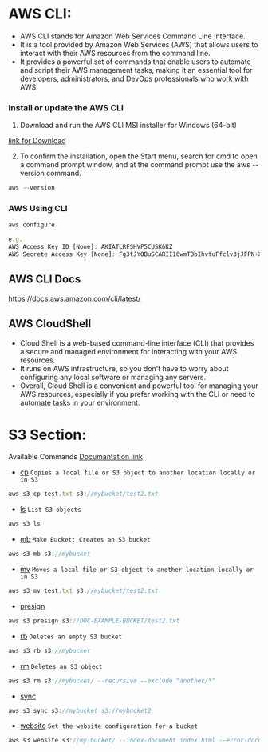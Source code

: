 # AWS CLI:
* AWS CLI stands for Amazon Web Services Command Line Interface. 
* It is a tool provided by Amazon Web Services (AWS) that allows users to interact with their AWS resources from the command line.
* It provides a powerful set of commands that enable users to automate and script their AWS management tasks, making it an essential tool for developers, administrators, and DevOps professionals who work with AWS.

### Install or update the AWS CLI

1. Download and run the AWS CLI MSI installer for Windows (64-bit)

[link for Download](https://awscli.amazonaws.com/AWSCLIV2.msi)


2. To confirm the installation, open the Start menu, search for cmd to open a command prompt window, and at the command prompt use the aws --version command.

```js
aws --version
```

### AWS Using CLI
```js
aws configure
```

```js
e.g.
AWS Access Key ID [None]: AKIATLRFSHVP5CUSK6KZ
AWS Secrete Access Key [None]: Fg3tJYOBuSCARII16wmTBbIhvtuFfclv3jJFPN+X
```

## AWS CLI Docs
https://docs.aws.amazon.com/cli/latest/

## AWS CloudShell
* Cloud Shell is a web-based command-line interface (CLI) that provides a secure and managed environment for interacting with your AWS resources. 
* It runs on AWS infrastructure, so you don't have to worry about configuring any local software or managing any servers.
* Overall, Cloud Shell is a convenient and powerful tool for managing your AWS resources, especially if you prefer working with the CLI or need to automate tasks in your environment.

# S3 Section:

Available Commands
[Documantation link](https://docs.aws.amazon.com/cli/latest/reference/s3/)

* [cp](https://docs.aws.amazon.com/cli/latest/reference/s3/cp.html) ```Copies a local file or S3 object to another location locally or in S3```
```js 
aws s3 cp test.txt s3://mybucket/test2.txt
```

* [ls](https://docs.aws.amazon.com/cli/latest/reference/s3/ls.html) ```List S3 objects``` 
```js
aws s3 ls
```

* [mb](https://docs.aws.amazon.com/cli/latest/reference/s3/mb.html) ```Make Bucket: Creates an S3 bucket```
```js
aws s3 mb s3://mybucket
```

* [mv](https://docs.aws.amazon.com/cli/latest/reference/s3/mv.html) ```Moves a local file or S3 object to another location locally or in S3```
```js 
aws s3 mv test.txt s3://mybucket/test2.txt
```

* [presign](https://docs.aws.amazon.com/cli/latest/reference/s3/presign.html) 
```js
aws s3 presign s3://DOC-EXAMPLE-BUCKET/test2.txt
```

* [rb](https://docs.aws.amazon.com/cli/latest/reference/s3/rb.html) ```Deletes an empty S3 bucket```
```js 
aws s3 rb s3://mybucket
```

* [rm](https://docs.aws.amazon.com/cli/latest/reference/s3/rm.html) ```Deletes an S3 object```
```js 
aws s3 rm s3://mybucket/ --recursive --exclude "another/*"
```

* [sync](https://docs.aws.amazon.com/cli/latest/reference/s3/sync.html) 
```js 
aws s3 sync s3://mybucket s3://mybucket2
```

* [website](https://docs.aws.amazon.com/cli/latest/reference/s3/website.html) ```Set the website configuration for a bucket```
```js
aws s3 website s3://my-bucket/ --index-document index.html --error-document error.html
```

